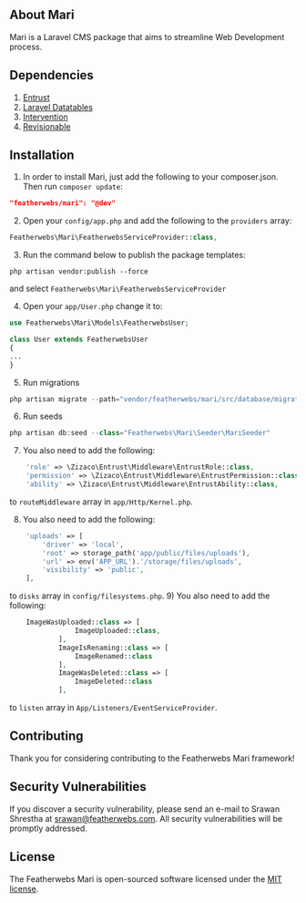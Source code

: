 ## About Mari

Mari is a Laravel CMS package that aims to streamline Web Development process.


## Dependencies
1) [Entrust](https://github.com/Zizaco/entrust)
2) [Laravel Datatables](https://github.com/yajra/laravel-datatables)
3) [Intervention](https://github.com/Intervention/image)
4) [Revisionable](https://github.com/VentureCraft/revisionable)


## Installation

1) In order to install Mari, just add the following to your composer.json. Then run `composer update`:

```json
"featherwebs/mari": "@dev"
```

2) Open your `config/app.php` and add the following to the `providers` array:

```php
Featherwebs\Mari\FeatherwebsServiceProvider::class,
```

3) Run the command below to publish the package templates:

```shell
php artisan vendor:publish --force
```
and select `Featherwebs\Mari\FeatherwebsServiceProvider`

4) Open your `app/User.php` change it to:

```php
use Featherwebs\Mari\Models\FeatherwebsUser;

class User extends FeatherwebsUser
{
...
}
```
5) Run migrations
```php
php artisan migrate --path="vendor/featherwebs/mari/src/database/migrations"
```

6) Run seeds
```php
php artisan db:seed --class="Featherwebs\Mari\Seeder\MariSeeder"
```

7)  You also need to add the following:

```php
    'role' => \Zizaco\Entrust\Middleware\EntrustRole::class,
    'permission' => \Zizaco\Entrust\Middleware\EntrustPermission::class,
    'ability' => \Zizaco\Entrust\Middleware\EntrustAbility::class,
```

to `routeMiddleware` array in `app/Http/Kernel.php`.

8)  You also need to add the following:

```php
    'uploads' => [
        'driver' => 'local',
        'root' => storage_path('app/public/files/uploads'),
        'url' => env('APP_URL').'/storage/files/uploads',
        'visibility' => 'public',
    ],
```

to `disks` array in `config/filesystems.php`.
9)  You also need to add the following:

```php
    ImageWasUploaded::class => [
                ImageUploaded::class,
            ],
            ImageIsRenaming::class => [
                ImageRenamed::class
            ],
            ImageWasDeleted::class => [
                ImageDeleted::class
            ],
```

to `listen` array in `App/Listeners/EventServiceProvider`.



## Contributing

Thank you for considering contributing to the Featherwebs Mari framework!


## Security Vulnerabilities

If you discover a security vulnerability, please send an e-mail to Srawan Shrestha at srawan@featherwebs.com. All security vulnerabilities will be promptly addressed.


## License

The Featherwebs Mari is open-sourced software licensed under the [MIT license](http://opensource.org/licenses/MIT).
